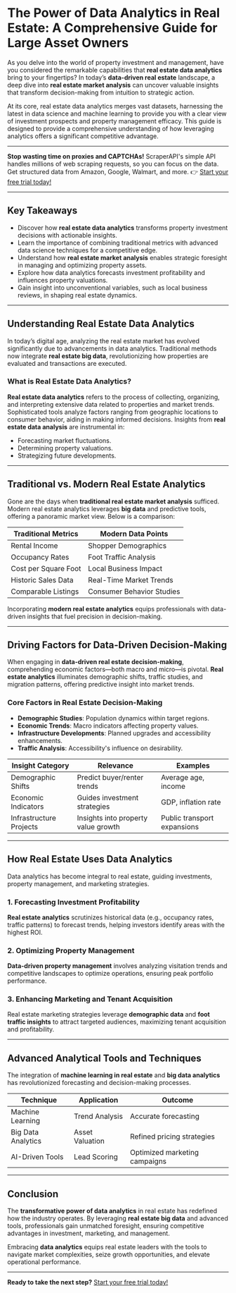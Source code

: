 # The Power of Data Analytics in Real Estate: A Comprehensive Guide for Large Asset Owners

As you delve into the world of property investment and management, have you considered the remarkable capabilities that **real estate data analytics** bring to your fingertips? In today’s **data-driven real estate** landscape, a deep dive into **real estate market analysis** can uncover valuable insights that transform decision-making from intuition to strategic action.

At its core, real estate data analytics merges vast datasets, harnessing the latest in data science and machine learning to provide you with a clear view of investment prospects and property management efficacy. This guide is designed to provide a comprehensive understanding of how leveraging analytics offers a significant competitive advantage.

---

**Stop wasting time on proxies and CAPTCHAs!** ScraperAPI's simple API handles millions of web scraping requests, so you can focus on the data. Get structured data from Amazon, Google, Walmart, and more. 👉 [Start your free trial today!](https://bit.ly/Scraperapi)

---

## Key Takeaways

- Discover how **real estate data analytics** transforms property investment decisions with actionable insights.
- Learn the importance of combining traditional metrics with advanced data science techniques for a competitive edge.
- Understand how **real estate market analysis** enables strategic foresight in managing and optimizing property assets.
- Explore how data analytics forecasts investment profitability and influences property valuations.
- Gain insight into unconventional variables, such as local business reviews, in shaping real estate dynamics.

---

## Understanding Real Estate Data Analytics

In today’s digital age, analyzing the real estate market has evolved significantly due to advancements in data analytics. Traditional methods now integrate **real estate big data**, revolutionizing how properties are evaluated and transactions are executed.

### What is Real Estate Data Analytics?

**Real estate data analytics** refers to the process of collecting, organizing, and interpreting extensive data related to properties and market trends. Sophisticated tools analyze factors ranging from geographic locations to consumer behavior, aiding in making informed decisions. Insights from **real estate data analysis** are instrumental in:

- Forecasting market fluctuations.
- Determining property valuations.
- Strategizing future developments.

---

## Traditional vs. Modern Real Estate Analytics

Gone are the days when **traditional real estate market analysis** sufficed. Modern real estate analytics leverages **big data** and predictive tools, offering a panoramic market view. Below is a comparison:

| **Traditional Metrics**      | **Modern Data Points**       |
|-------------------------------|-------------------------------|
| Rental Income                | Shopper Demographics         |
| Occupancy Rates              | Foot Traffic Analysis        |
| Cost per Square Foot         | Local Business Impact        |
| Historic Sales Data          | Real-Time Market Trends      |
| Comparable Listings          | Consumer Behavior Studies    |

Incorporating **modern real estate analytics** equips professionals with data-driven insights that fuel precision in decision-making.

---

## Driving Factors for Data-Driven Decision-Making

When engaging in **data-driven real estate decision-making**, comprehending economic factors—both macro and micro—is pivotal. **Real estate analytics** illuminates demographic shifts, traffic studies, and migration patterns, offering predictive insight into market trends.

### Core Factors in Real Estate Decision-Making

- **Demographic Studies**: Population dynamics within target regions.
- **Economic Trends**: Macro indicators affecting property values.
- **Infrastructure Developments**: Planned upgrades and accessibility enhancements.
- **Traffic Analysis**: Accessibility's influence on desirability.

| **Insight Category**         | **Relevance**                          | **Examples**                    |
|-------------------------------|----------------------------------------|----------------------------------|
| Demographic Shifts           | Predict buyer/renter trends           | Average age, income             |
| Economic Indicators          | Guides investment strategies          | GDP, inflation rate             |
| Infrastructure Projects      | Insights into property value growth   | Public transport expansions     |

---

## How Real Estate Uses Data Analytics

Data analytics has become integral to real estate, guiding investments, property management, and marketing strategies.

### 1. Forecasting Investment Profitability

**Real estate analytics** scrutinizes historical data (e.g., occupancy rates, traffic patterns) to forecast trends, helping investors identify areas with the highest ROI.

### 2. Optimizing Property Management

**Data-driven property management** involves analyzing visitation trends and competitive landscapes to optimize operations, ensuring peak portfolio performance.

### 3. Enhancing Marketing and Tenant Acquisition

Real estate marketing strategies leverage **demographic data** and **foot traffic insights** to attract targeted audiences, maximizing tenant acquisition and profitability.

---

## Advanced Analytical Tools and Techniques

The integration of **machine learning in real estate** and **big data analytics** has revolutionized forecasting and decision-making processes.

| **Technique**           | **Application**               | **Outcome**                     |
|--------------------------|-------------------------------|----------------------------------|
| Machine Learning         | Trend Analysis               | Accurate forecasting            |
| Big Data Analytics       | Asset Valuation              | Refined pricing strategies      |
| AI-Driven Tools          | Lead Scoring                 | Optimized marketing campaigns   |

---

## Conclusion

The **transformative power of data analytics** in real estate has redefined how the industry operates. By leveraging **real estate big data** and advanced tools, professionals gain unmatched foresight, ensuring competitive advantages in investment, marketing, and management.

Embracing **data analytics** equips real estate leaders with the tools to navigate market complexities, seize growth opportunities, and elevate operational performance.

---

**Ready to take the next step?** [Start your free trial today!](https://bit.ly/Scraperapi)
